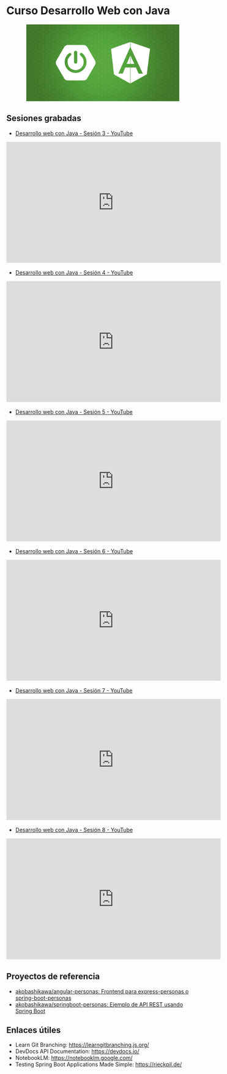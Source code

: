 # Curso Desarrollo Web con Java

<p align="center">
  <img src="./img/webdev-logo.png" width="400"/>
</p>


## Sesiones grabadas

- [Desarrollo web con Java - Sesión 3 - YouTube](https://youtu.be/kxKb09WOjc0)
<iframe width="560" height="315" src="https://www.youtube.com/embed/kxKb09WOjc0?si=Z118wBOo8UoBa7Ql" title="YouTube video player" frameborder="0" allow="accelerometer; autoplay; clipboard-write; encrypted-media; gyroscope; picture-in-picture; web-share" referrerpolicy="strict-origin-when-cross-origin" allowfullscreen></iframe>

- [Desarrollo web con Java - Sesión 4 - YouTube](https://youtu.be/9sxKqlLb3zM)
<iframe width="560" height="315" src="https://www.youtube.com/embed/9sxKqlLb3zM?si=5CNXKmVovsFq8-Lv" title="YouTube video player" frameborder="0" allow="accelerometer; autoplay; clipboard-write; encrypted-media; gyroscope; picture-in-picture; web-share" referrerpolicy="strict-origin-when-cross-origin" allowfullscreen></iframe>

- [Desarrollo web con Java - Sesión 5 - YouTube](https://youtu.be/ucnhauGTZ34)
<iframe width="560" height="315" src="https://www.youtube.com/embed/ucnhauGTZ34?si=Gy7prDHxJjusxVV3" title="YouTube video player" frameborder="0" allow="accelerometer; autoplay; clipboard-write; encrypted-media; gyroscope; picture-in-picture; web-share" referrerpolicy="strict-origin-when-cross-origin" allowfullscreen></iframe>

- [Desarrollo web con Java - Sesión 6 - YouTube](https://youtu.be/NHS7zcTGoFU)
<iframe width="560" height="315" src="https://www.youtube.com/embed/NHS7zcTGoFU?si=ym8UD1FLnOXczECf" title="YouTube video player" frameborder="0" allow="accelerometer; autoplay; clipboard-write; encrypted-media; gyroscope; picture-in-picture; web-share" referrerpolicy="strict-origin-when-cross-origin" allowfullscreen></iframe>

- [Desarrollo web con Java - Sesión 7 - YouTube](https://youtu.be/5ekkmQC0uoo)
<iframe width="560" height="315" src="https://www.youtube.com/embed/5ekkmQC0uoo?si=NNK27uFCUPGpbNRO" title="YouTube video player" frameborder="0" allow="accelerometer; autoplay; clipboard-write; encrypted-media; gyroscope; picture-in-picture; web-share" referrerpolicy="strict-origin-when-cross-origin" allowfullscreen></iframe>

- [Desarrollo web con Java - Sesión 8 - YouTube](https://youtu.be/U4mFIu2F5kc)
<iframe width="560" height="315" src="https://www.youtube.com/embed/U4mFIu2F5kc?si=UH19B0DVOXMezthD" title="YouTube video player" frameborder="0" allow="accelerometer; autoplay; clipboard-write; encrypted-media; gyroscope; picture-in-picture; web-share" referrerpolicy="strict-origin-when-cross-origin" allowfullscreen></iframe>


## Proyectos de referencia

- [akobashikawa/angular-personas: Frontend para express-personas o spring-boot-personas](https://github.com/akobashikawa/angular-personas)
- [akobashikawa/springboot-personas: Ejemplo de API REST usando Spring Boot](https://github.com/akobashikawa/springboot-personas)


## Enlaces útiles

- Learn Git Branching: https://learngitbranching.js.org/
- DevDocs API Documentation: https://devdocs.io/
- NotebookLM: https://notebooklm.google.com/
- Testing Spring Boot Applications Made Simple: https://rieckpil.de/
